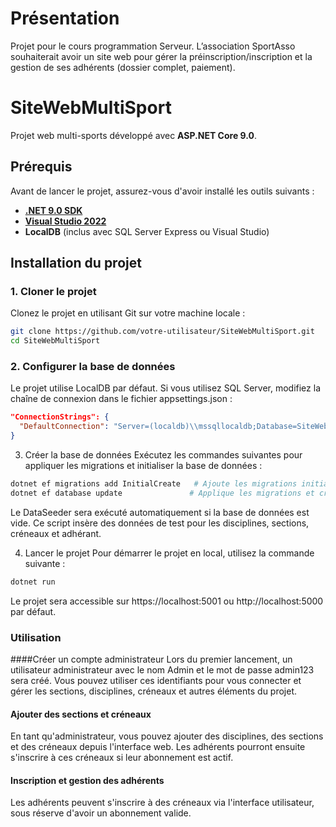 # Présentation

Projet pour le cours programmation Serveur.
L’association SportAsso souhaiterait avoir un site web pour gérer la préinscription/inscription et la gestion de ses adhérents (dossier complet, paiement).

# SiteWebMultiSport

Projet web multi-sports développé avec **ASP.NET Core 9.0**.

## Prérequis

Avant de lancer le projet, assurez-vous d'avoir installé les outils suivants :

- [**.NET 9.0 SDK**](https://dotnet.microsoft.com/download)
- [**Visual Studio 2022**](https://visualstudio.microsoft.com/downloads/)
- **LocalDB** (inclus avec SQL Server Express ou Visual Studio)

## Installation du projet

### 1. Cloner le projet

Clonez le projet en utilisant Git sur votre machine locale :

```bash
git clone https://github.com/votre-utilisateur/SiteWebMultiSport.git
cd SiteWebMultiSport
```

### 2. Configurer la base de données
Le projet utilise LocalDB par défaut. Si vous utilisez SQL Server, modifiez la chaîne de connexion dans le fichier appsettings.json :

```json
"ConnectionStrings": {
  "DefaultConnection": "Server=(localdb)\\mssqllocaldb;Database=SiteWebMultiSport;Trusted_Connection=True;"
}
```
3. Créer la base de données
Exécutez les commandes suivantes pour appliquer les migrations et initialiser la base de données :

```bash
dotnet ef migrations add InitialCreate   # Ajoute les migrations initiales
dotnet ef database update               # Applique les migrations et crée la base de données
```
Le DataSeeder sera exécuté automatiquement si la base de données est vide. Ce script insère des données de test pour les disciplines, sections, créneaux et adhérant.

4. Lancer le projet
Pour démarrer le projet en local, utilisez la commande suivante :

```bash
dotnet run
```
Le projet sera accessible sur https://localhost:5001 ou http://localhost:5000 par défaut.

### Utilisation
####Créer un compte administrateur
Lors du premier lancement, un utilisateur administrateur avec le nom Admin et le mot de passe admin123 sera créé. Vous pouvez utiliser ces identifiants pour vous connecter et gérer les sections, disciplines, créneaux et autres éléments du projet.

#### Ajouter des sections et créneaux
En tant qu'administrateur, vous pouvez ajouter des disciplines, des sections et des créneaux depuis l'interface web. Les adhérents pourront ensuite s'inscrire à ces créneaux si leur abonnement est actif.

#### Inscription et gestion des adhérents
Les adhérents peuvent s'inscrire à des créneaux via l'interface utilisateur, sous réserve d'avoir un abonnement valide.
